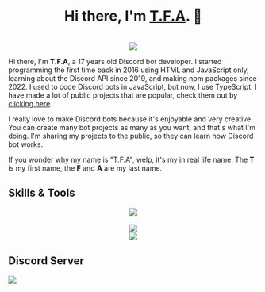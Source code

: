 <h1 align="center">Hi there, I'm <strong><a href="tfagaming.github.io">T.F.A</a></strong>. 👋</h1>
<p align="center">
  <br>
  <img src="https://lanyard.cnrad.dev/api/849413565487382578">
</p>

Hi there, I'm **T.F.A**, a 17 years old Discord bot developer. I started programming the first time back in 2016 using HTML and JavaScript only, learning about the Discord API since 2019, and making npm packages since 2022. I used to code Discord bots in JavaScript, but now, I use TypeScript. I have made a lot of public projects that are popular, check them out by [clicking here](https://github.com/TFAGaming?tab=repositories).

I really love to make Discord bots because it's enjoyable and very creative. You can create many bot projects as many as you want, and that's what I'm doing. I'm sharing my projects to the public, so they can learn how Discord bot works.

If you wonder why my name is "T.F.A", welp, it's my in real life name. The **T** is my first name, the **F** and **A** are my last name.

## Skills & Tools

<p align="center">
    <img src="https://skillicons.dev/icons?i=js,ts,c,cpp,py,bash,html,css,cassandra,mongodb,mysql,vscode,nodejs,git,github,stackoverflow,arduino&theme=dark">
    <br>
    <br>
    <img src="https://github-readme-stats.vercel.app/api?username=tfagaming&show_icons=true&hide=contribs,prs&cache_seconds=86400&theme=gotham">
    <br>
    <img src="https://github-readme-stats.vercel.app/api/top-langs/?username=tfagaming&layout=compact&hide_title=1&card_width=300&theme=gotham">
</p>

## Discord Server
<div>
  <a href="https://discord.gg/E6VFACWu5V">
     <img src="https://discord.com/api/guilds/918611797194465280/widget.png?style=banner3">
  </a>
</div>
